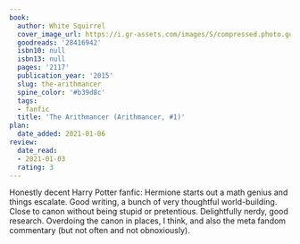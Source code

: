 ```yaml
---
book:
  author: White Squirrel
  cover_image_url: https://i.gr-assets.com/images/S/compressed.photo.goodreads.com/books/1469993496l/28416942._SX98_.jpg
  goodreads: '28416942'
  isbn10: null
  isbn13: null
  pages: '2117'
  publication_year: '2015'
  slug: the-arithmancer
  spine_color: '#b39d8c'
  tags:
  - fanfic
  title: 'The Arithmancer (Arithmancer, #1)'
plan:
  date_added: 2021-01-06
review:
  date_read:
  - 2021-01-03
  rating: 3
---
```


Honestly decent Harry Potter fanfic: Hermione starts out a math genius and things escalate. Good writing, a bunch of
very thoughtful world-building. Close to canon without being stupid or pretentious. Delightfully nerdy, good research.
Overdoing the canon in places, I think, and also the meta fandom commentary (but not often and not obnoxiously).
